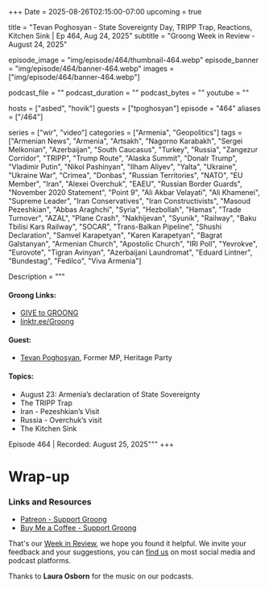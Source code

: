 +++
Date = 2025-08-26T02:15:00-07:00
upcoming = true

title = "Tevan Poghosyan - State Sovereignty Day, TRIPP Trap, Reactions, Kitchen Sink | Ep 464, Aug 24, 2025"
subtitle = "Groong Week in Review - August 24, 2025"

episode_image = "img/episode/464/thumbnail-464.webp"
episode_banner = "img/episode/464/banner-464.webp"
images = ["img/episode/464/banner-464.webp"]

podcast_file     = ""
podcast_duration = ""
podcast_bytes    = ""
youtube = ""


hosts = ["asbed", "hovik"]
guests = ["tpoghosyan"]
episode = "464"
aliases = ["/464"]

series = ["wir", "video"]
categories = ["Armenia", "Geopolitics"]
tags = ["Armenian News", "Armenia", "Artsakh", "Nagorno Karabakh", "Sergei Melkonian", "Azerbaijan", "South Caucasus", "Turkey", "Russia", "Zangezur Corridor", "TRIPP", "Trump Route", "Alaska Summit", "Donalr Trump", "Vladimir Putin", "Nikol Pashinyan", "Ilham Aliyev", "Yalta", "Ukraine", "Ukraine War", "Crimea", "Donbas", "Russian Territories", "NATO", "EU Member", "Iran", "Alexei Overchuk", "EAEU", "Russian Border Guards", "November 2020 Statement", "Point 9", "Ali Akbar Velayati", "Ali Khamenei", "Supreme Leader", "Iran Conservatives", "Iran Constructivists", "Masoud Pezeshkian", "Abbas Araghchi", "Syria", "Hezbollah", "Hamas", "Trade Turnover", "AZAL", "Plane Crash", "Nakhijevan", "Syunik", "Railway", "Baku Tbilisi Kars Railway", "SOCAR", "Trans-Balkan Pipeline", "Shushi Declaration", "Samvel Karapetyan", "Karen Karapetyan", "Bagrat Galstanyan", "Armenian Church", "Apostolic Church", "IRI Poll", "Yevrokve", "Eurovote", "Tigran Avinyan", "Azerbaijani Laundromat", "Eduard Lintner", "Bundestag", "Fedilco", "Viva Armenia"]

Description = """

#### Groong Links:
* [GIVE to GROONG](https://podcasts.groong.org/donate)
* [linktr.ee/Groong](https://linktr.ee/groong)

#### Guest:
* [Tevan Poghosyan](https://podcasts.groong.org/guest/smelkonian), Former MP, Heritage Party

#### Topics:
* August 23: Armenia’s declaration of State Sovereignty
* The TRIPP Trap
* Iran - Pezeshkian’s Visit
* Russia - Overchuk’s visit
* The Kitchen Sink

Episode 464 | Recorded: August 25, 2025"""
+++





# Wrap-up

### **Links and Resources**

* [Patreon - Support Groong](https://www.patreon.com/ann_groong)
* [Buy Me a Coffee - Support Groong](https://www.buymeacoffee.com/groong)

That's our [Week in Review](https://podcasts.groong.org/), we hope you found it helpful. We invite your feedback and your suggestions, you can [find us](https://linktr.ee/groong) on most social media and podcast platforms.

Thanks to __Laura Osborn__ for the music on our podcasts.

